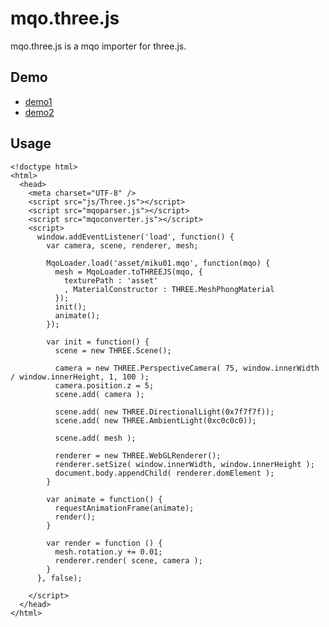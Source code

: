 mqo.three.js
============
mqo.three.js is a mqo importer for three.js.

Demo
----
* [demo1](http://www18.ocn.ne.jp/~nyamadan/dev/webgl/mqo/demo1.html)
* [demo2](http://www18.ocn.ne.jp/~nyamadan/dev/webgl/mqo/demo2.html)

Usage
-----
    <!doctype html>
    <html>
      <head>
        <meta charset="UTF-8" />
        <script src="js/Three.js"></script>
        <script src="mqoparser.js"></script>
        <script src="mqoconverter.js"></script>
        <script>
          window.addEventListener('load', function() {
            var camera, scene, renderer, mesh;

            MqoLoader.load('asset/miku01.mqo', function(mqo) {
              mesh = MqoLoader.toTHREEJS(mqo, {
                texturePath : 'asset'
                , MaterialConstructor : THREE.MeshPhongMaterial
              });
              init();
              animate();
            });

            var init = function() {
              scene = new THREE.Scene();

              camera = new THREE.PerspectiveCamera( 75, window.innerWidth / window.innerHeight, 1, 100 );
              camera.position.z = 5;
              scene.add( camera );

              scene.add( new THREE.DirectionalLight(0x7f7f7f));
              scene.add( new THREE.AmbientLight(0xc0c0c0));

              scene.add( mesh );

              renderer = new THREE.WebGLRenderer();
              renderer.setSize( window.innerWidth, window.innerHeight );
              document.body.appendChild( renderer.domElement );
            }

            var animate = function() {
              requestAnimationFrame(animate);
              render();
            }

            var render = function () {
              mesh.rotation.y += 0.01;
              renderer.render( scene, camera );
            }
          }, false);

        </script>
      </head>
    </html>
